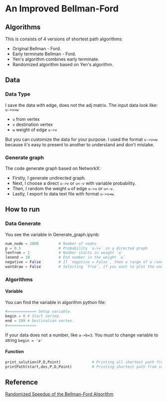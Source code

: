# An Improved Bellman-Ford

## Algorithms 
This is consists of 4 versions of shortest path algorithms:
- Original Bellman - Ford.
- Early terminate Bellman - Ford.
- Yen's algorithm combines early terminate.
- Randomized algorithm based on Yen's algorithm.

## Data
### Data Type
I save the data with edge, does not the adj matrix. The input data look like: `u->v=w`
- `u` from vertex
- `v` destination vertex
- `w` weight of edge `u->v`

But you can customize the data for your purpose. I used the format `u->v=w` because it's easy to present to another to understand and don't mistake.

### Generate graph
The code generate graph based on NetworkX:
- Firstly, I generate undirected graph.
- Next, I choose a direct `u->v` or `u<-v` with variable probability.
- Then, I random the weight `w` of edge `u->v` or `u<-v`.
- Lastly, I export to data text file with format `u->v=w`.

## How to run
### Data Generate
You see the variable in Generate_graph.ipynb:
```python
num_node = 2000         # Number of nodes
p = 0.5                 # Probability `u->v` in a directed graph 
lenfrom = 1             # Number starts in weight `w` 
lenend = 10             # End number in the weight `w`
negative = False        # If `negative = False`, then a range of w randomized the weight is in [lenfrom,lenend]. Else, it is in [-lenend,lenend].
wantdraw = False        # Selecting `True`, if you want to plot the undirected graph.
```
### Algorithms
#### Variable
You can find the variable in algorithm python file:
```python
#============= Setup variable
begin = 0 # Start vertex.
end = 199 # Destination vertex.
#=============
```
If your data does not a number, like `a->b=3`. You must to change variable to string `begin = 'a'`
#### Function
```python
print_solution(P,D,Point)              # Printing all shortest path from start vertex to another vertex.
printPath(start,des,P,D,Point)         # Printing shortest path from start vertex to destination vertex which you setup above.
```

## Reference
[Randomized Speedup of the Bellman-Ford Algorithm](https://arxiv.org/abs/1111.5414)
